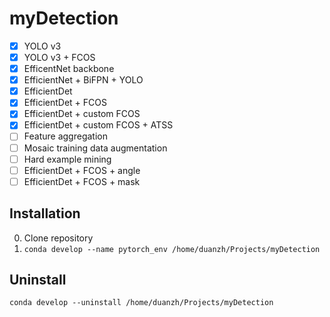 # myDetection


- [x] YOLO v3
- [x] YOLO v3 + FCOS
- [x] EfficentNet backbone
- [x] EfficientNet + BiFPN + YOLO
- [x] EfficientDet
- [x] EfficientDet + FCOS
- [x] EfficientDet + custom FCOS
- [x] EfficientDet + custom FCOS + ATSS
- [ ] Feature aggregation
- [ ] Mosaic training data augmentation
- [ ] Hard example mining
- [ ] EfficientDet + FCOS + angle
- [ ] EfficientDet + FCOS + mask

## Installation
0. Clone repository
1. `conda develop --name pytorch_env /home/duanzh/Projects/myDetection`

## Uninstall
`conda develop --uninstall /home/duanzh/Projects/myDetection`
